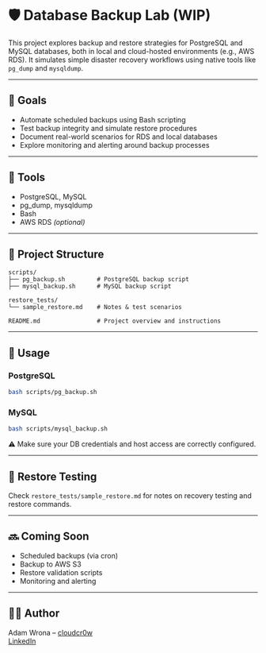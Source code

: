 # 🛡️ Database Backup Lab (WIP)

This project explores backup and restore strategies for PostgreSQL and MySQL databases, both in local and cloud-hosted environments (e.g., AWS RDS). It simulates simple disaster recovery workflows using native tools like `pg_dump` and `mysqldump`.

---

## 🎯 Goals

- Automate scheduled backups using Bash scripting  
- Test backup integrity and simulate restore procedures  
- Document real-world scenarios for RDS and local databases  
- Explore monitoring and alerting around backup processes  

---

## 🧰 Tools

- PostgreSQL, MySQL  
- pg_dump, mysqldump  
- Bash  
- AWS RDS *(optional)*  

---

## 📁 Project Structure

```
scripts/
├── pg_backup.sh         # PostgreSQL backup script
├── mysql_backup.sh      # MySQL backup script

restore_tests/
└── sample_restore.md    # Notes & test scenarios

README.md                # Project overview and instructions
```

---

## 🚀 Usage

### PostgreSQL
```bash
bash scripts/pg_backup.sh
```

### MySQL
```bash
bash scripts/mysql_backup.sh
```

⚠️ Make sure your DB credentials and host access are correctly configured.

---

## 🧪 Restore Testing

Check `restore_tests/sample_restore.md` for notes on recovery testing and restore commands.

---

## 🔜 Coming Soon

- Scheduled backups (via cron)  
- Backup to AWS S3  
- Restore validation scripts  
- Monitoring and alerting  

---

## 👨‍💻 Author

Adam Wrona – [cloudcr0w](https://github.com/cloudcr0w)  
[LinkedIn](https://www.linkedin.com/in/adam-wrona-111ba728b/)

